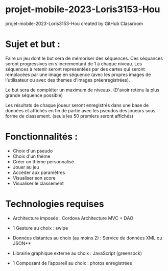 # projet-mobile-2023-Loris3153-Hou
projet-mobile-2023-Loris3153-Hou created by GitHub Classroom

# Sujet et but : 

Faire un jeu dont le but sera de mémoriser des séquences. Ces séquances seront progressives en s'incrementant de 1 à chaque niveau. 
Les séquences à retenir seront representées par des cartes qui seront remplacées par une image en séquence (avec les propres images de l'utilisateur ou avec des themes d'images préenregistrées).

Le but sera de compléter un maximum de niveaux. (D'avoir retenu la plus grande séquence possible)

Les résultats de chaque joueur seront enregistrés dans une base de données et affichés en fin de partie avec les pseudos des joueurs sous forme de classement. (seuls les 50 premiers seront affichés)

# Fonctionnalités : 

- Choix d'un pseudo
- Choix d'un thème
- Créer un thème personnalisé
- Jouer au jeu
- Accéder aux paramètres
- Visualiser son score
- Visualiser le classement


# Technologies requises

- Architecture imposée : Cordova
    Architecture MVC + DAO 

- 1 Gesture au choix : 
    swipe

- Données distantes au choix (au moins 2) : 
    Service de données XML ou JSON**

- Librairie graphique externe au choix : 
    JavaScript (greensock) 

- 1 Composant de l’appareil au choix : 
    photos enregistrées

